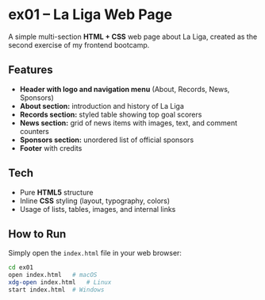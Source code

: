 # ex01 – La Liga Web Page

A simple multi-section **HTML + CSS** web page about La Liga, created as the second exercise of my frontend bootcamp.

## Features
- **Header with logo and navigation menu** (About, Records, News, Sponsors)
- **About section:** introduction and history of La Liga
- **Records section:** styled table showing top goal scorers
- **News section:** grid of news items with images, text, and comment counters
- **Sponsors section:** unordered list of official sponsors
- **Footer** with credits

## Tech
- Pure **HTML5** structure  
- Inline **CSS** styling (layout, typography, colors)  
- Usage of lists, tables, images, and internal links  

## How to Run
Simply open the `index.html` file in your web browser:

```bash
cd ex01
open index.html   # macOS
xdg-open index.html   # Linux
start index.html  # Windows